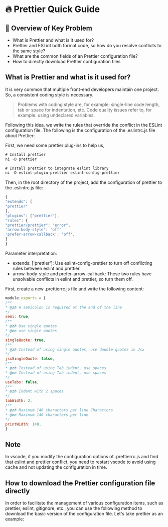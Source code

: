 # 🔥 Prettier Quick Guide

## 🚀 Overview of Key Problem

- What is Prettier and what is it used for?
- Prettier and ESLint both format code, so how do you resolve conflicts to the same style?
- What are the common fields of an Prettier configuration file?
- How to directly download Prettier configuration files

## What is Prettier and what is it used for? 

It is very common that multiple front-end developers maintain one project. So, a consistent coding style is necessary.

>Problems with coding style are, for example: single-line code length, tab or space for indentation, etc. Code quality issues refer to, for example: using undeclared variables.

Following this idea, we write the rules that override the conflict in the ESLint configuration file. The following is the configuration of the .eslintrc.js file about Prettier:

First, we need some prettier plug-ins to help us,

```javascript
# Install prettier
ni -D prettier

# Install prettier to integrate eslint library
ni -D eslint-plugin-prettier eslint-config-prettier
```

Then, in the root directory of the project, add the configuration of prettier to the .eslintrc.js file:

```Javascript
{
"extends": [
"prettier"
],
"plugins": ["prettier"],
"rules": {
"prettier/prettier": "error",
'arrow-body-style': 'off'
'prefer-arrow-callback': 'off',
}
}
```
Parameter interpretation:
- extends: ['prettier']: Use eslint-config-prettier to turn off conflicting rules between eslint and prettier.
- arrow-body-style and prefer-arrow-callback: These two rules have unsolvable conflicts in eslint and prettier, so turn them off.  

First, create a new .prettierrc.js file and write the following content:

```javascript
module.exports = {
/**
* @zh A semicolon is required at the end of the line
*/
semi: true,
/**
* @zh Use single quotes
* @en use single quotes
*/
singleQuote: true,
/**
* @zh Instead of using single quotes, use double quotes in Jsx
*/
jsxSingleQuote: false,
/**
* @zh Instead of using Tab indent, use spaces
* @en Instead of using Tab indent, use spaces
*/
useTabs: false,
/**
* @zh Indent with 2 spaces
*/
tabWidth: 2,
/**
* @zh Maximum 140 characters per line Characters
* @en Maximum 140 characters per line
*/
printWidth: 140,
}
```

## Note

In vscode, if you modify the configuration options of .prettierrc.js and find that eslint and prettier conflict, you need to restart vscode to avoid using cache and not updating the configuration in time.

## How to download the Prettier configuration file directly

In order to facilitate the management of various configuration items, such as prettier, eslint, gitignore, etc., you can use the following method to download the basic version of the configuration file. Let's take prettier as an example:

```
```